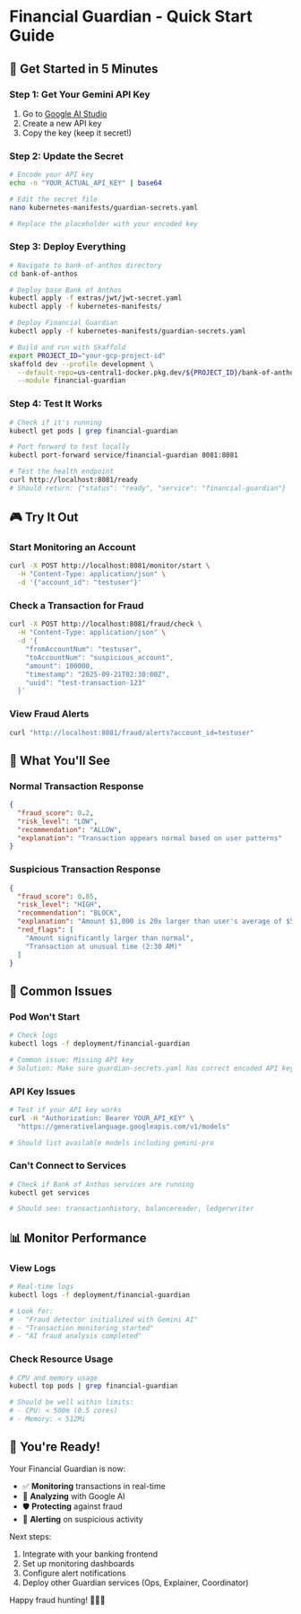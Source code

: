 # Financial Guardian - Quick Start Guide

## 🚀 Get Started in 5 Minutes

### Step 1: Get Your Gemini API Key
1. Go to [Google AI Studio](https://makersuite.google.com/app/apikey)
2. Create a new API key
3. Copy the key (keep it secret!)

### Step 2: Update the Secret
```bash
# Encode your API key
echo -n "YOUR_ACTUAL_API_KEY" | base64

# Edit the secret file
nano kubernetes-manifests/guardian-secrets.yaml

# Replace the placeholder with your encoded key
```

### Step 3: Deploy Everything
```bash
# Navigate to bank-of-anthos directory
cd bank-of-anthos

# Deploy base Bank of Anthos
kubectl apply -f extras/jwt/jwt-secret.yaml
kubectl apply -f kubernetes-manifests/

# Deploy Financial Guardian
kubectl apply -f kubernetes-manifests/guardian-secrets.yaml

# Build and run with Skaffold
export PROJECT_ID="your-gcp-project-id"
skaffold dev --profile development \
  --default-repo=us-central1-docker.pkg.dev/${PROJECT_ID}/bank-of-anthos \
  --module financial-guardian
```

### Step 4: Test It Works
```bash
# Check if it's running
kubectl get pods | grep financial-guardian

# Port forward to test locally
kubectl port-forward service/financial-guardian 8081:8081

# Test the health endpoint
curl http://localhost:8081/ready
# Should return: {"status": "ready", "service": "financial-guardian"}
```

## 🎮 Try It Out

### Start Monitoring an Account
```bash
curl -X POST http://localhost:8081/monitor/start \
  -H "Content-Type: application/json" \
  -d '{"account_id": "testuser"}'
```

### Check a Transaction for Fraud
```bash
curl -X POST http://localhost:8081/fraud/check \
  -H "Content-Type: application/json" \
  -d '{
    "fromAccountNum": "testuser",
    "toAccountNum": "suspicious_account", 
    "amount": 100000,
    "timestamp": "2025-09-21T02:30:00Z",
    "uuid": "test-transaction-123"
  }'
```

### View Fraud Alerts
```bash
curl "http://localhost:8081/fraud/alerts?account_id=testuser"
```

## 🎯 What You'll See

### Normal Transaction Response
```json
{
  "fraud_score": 0.2,
  "risk_level": "LOW", 
  "recommendation": "ALLOW",
  "explanation": "Transaction appears normal based on user patterns"
}
```

### Suspicious Transaction Response
```json
{
  "fraud_score": 0.85,
  "risk_level": "HIGH",
  "recommendation": "BLOCK", 
  "explanation": "Amount $1,000 is 20x larger than user's average of $50",
  "red_flags": [
    "Amount significantly larger than normal",
    "Transaction at unusual time (2:30 AM)"
  ]
}
```

## 🔧 Common Issues

### Pod Won't Start
```bash
# Check logs
kubectl logs -f deployment/financial-guardian

# Common issue: Missing API key
# Solution: Make sure guardian-secrets.yaml has correct encoded API key
```

### API Key Issues
```bash
# Test if your API key works
curl -H "Authorization: Bearer YOUR_API_KEY" \
  "https://generativelanguage.googleapis.com/v1/models"

# Should list available models including gemini-pro
```

### Can't Connect to Services
```bash
# Check if Bank of Anthos services are running
kubectl get services

# Should see: transactionhistory, balancereader, ledgerwriter
```

## 📊 Monitor Performance

### View Logs
```bash
# Real-time logs
kubectl logs -f deployment/financial-guardian

# Look for:
# - "Fraud detector initialized with Gemini AI"
# - "Transaction monitoring started"
# - "AI fraud analysis completed"
```

### Check Resource Usage
```bash
# CPU and memory usage
kubectl top pods | grep financial-guardian

# Should be well within limits:
# - CPU: < 500m (0.5 cores)
# - Memory: < 512Mi
```

## 🎉 You're Ready!

Your Financial Guardian is now:
- ✅ **Monitoring** transactions in real-time
- 🧠 **Analyzing** with Google AI
- 🛡️ **Protecting** against fraud
- 📱 **Alerting** on suspicious activity

Next steps:
1. Integrate with your banking frontend
2. Set up monitoring dashboards  
3. Configure alert notifications
4. Deploy other Guardian services (Ops, Explainer, Coordinator)

Happy fraud hunting! 🕵️‍♂️🤖
